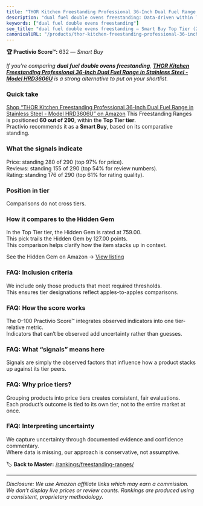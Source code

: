 ```yaml
---
title: "THOR Kitchen Freestanding Professional 36-Inch Dual Fuel Range in Stainless Steel - Model HRD3606U"
description: "dual fuel double ovens freestanding: Data-driven within Top Tier ranking using the Practivio Score™. Positioned by quality, value, demand, findability, momentu…"
keywords: ["dual fuel double ovens freestanding"]
seo_title: "dual fuel double ovens freestanding — Smart Buy Top Tier (2025)"
canonicalURL: "/products/thor-kitchen-freestanding-professional-36-inch-dual-fuel-range-in-stainless-steel-model-hrd3606u-B01N4WLTGZ/"
---
```


**🏆 Practivio Score™:** 632 — _Smart Buy_


*If you're comparing **dual fuel double ovens freestanding**, **[THOR Kitchen Freestanding Professional 36-Inch Dual Fuel Range in Stainless Steel - Model HRD3606U](https://www.amazon.com/dp/B01N4WLTGZ?tag=practivio-20)** is a strong alternative to put on your shortlist.*
### Quick take
[Shop “THOR Kitchen Freestanding Professional 36-Inch Dual Fuel Range in Stainless Steel - Model HRD3606U” on Amazon](https://www.amazon.com/dp/B01N4WLTGZ?tag=practivio-20)
This Freestanding Ranges is positioned **60 out of 290**, within the **Top Tier tier**.  
Practivio recommends it as a **Smart Buy**, based on its comparative standing.

### What the signals indicate
Price: standing 280 of 290 (top 97% for price).  
Reviews: standing 155 of 290 (top 54% for review numbers).  
Rating: standing 176 of 290 (top 61% for rating quality).  

### Position in tier
Comparisons do not cross tiers.

### How it compares to the Hidden Gem
In the Top Tier tier, the Hidden Gem is rated at 759.00.  
This pick trails the Hidden Gem by 127.00 points.  
This comparison helps clarify how the item stacks up in context.  

See the Hidden Gem on Amazon → [View listing](https://www.amazon.com/dp/B07MYBQKDX?tag=practivio-20)

### FAQ: Inclusion criteria
We include only those products that meet required thresholds.  
This ensures tier designations reflect apples-to-apples comparisons.

### FAQ: How the score works
The 0–100 Practivio Score™ integrates observed indicators into one tier-relative metric.  
Indicators that can’t be observed add uncertainty rather than guesses.

### FAQ: What “signals” means here
Signals are simply the observed factors that influence how a product stacks up against its tier peers.

### FAQ: Why price tiers?
Grouping products into price tiers creates consistent, fair evaluations.  
Each product’s outcome is tied to its own tier, not to the entire market at once.

### FAQ: Interpreting uncertainty
We capture uncertainty through documented evidence and confidence commentary.  
Where data is missing, our approach is conservative, not assumptive.


🏷️ **Back to Master:** [/rankings/freestanding-ranges/](/rankings/freestanding-ranges/)

---
_Disclosure: We use Amazon affiliate links which may earn a commission. We don’t display live prices or review counts. Rankings are produced using a consistent, proprietary methodology._
